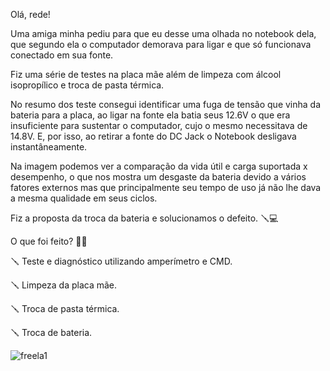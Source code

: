 Olá, rede!

Uma amiga minha pediu para que eu desse uma olhada no notebook dela, que segundo ela o computador demorava para ligar e que só funcionava conectado em sua fonte.

Fiz uma série de testes na placa mãe além de limpeza com álcool isopropílico e troca de pasta térmica.

No resumo dos teste consegui identificar uma fuga de tensão que vinha da bateria para a placa, ao ligar na fonte ela batia seus 12.6V o que era insuficiente para sustentar o computador, cujo o mesmo necessitava de 14.8V. E, por isso, ao retirar a fonte do DC Jack o Notebook desligava instantâneamente.

Na imagem podemos ver a comparação da vida útil e carga suportada x desempenho, o que nos mostra um desgaste da bateria devido a vários fatores externos mas que principalmente seu tempo de uso já não lhe dava a mesma qualidade em seus ciclos.

Fiz a proposta da troca da bateria e solucionamos o defeito. 🪛💻

O que foi feito? 👨‍💻

🪛 Teste e diagnóstico utilizando amperímetro e CMD.

🪛 Limpeza da placa mãe.

🪛 Troca de pasta térmica.

🪛 Troca de bateria.

![freela1](https://user-images.githubusercontent.com/113246076/211672078-175a4da0-9a88-43bc-a700-b391f33a1c8f.jpg)

